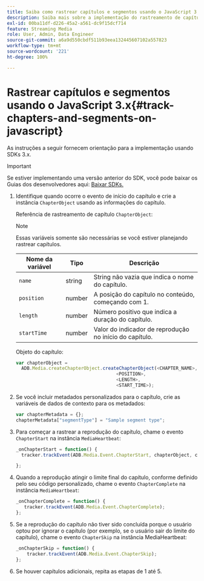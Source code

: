 ```yaml
---
title: Saiba como rastrear capítulos e segmentos usando o JavaScript 3.x
description: Saiba mais sobre a implementação do rastreamento de capítulos e segmentos usando o SDK de mídia em aplicativos de navegador (JS).
exl-id: 00ba11df-d226-45a2-a561-dc9f15dcf714
feature: Streaming Media
role: User, Admin, Data Engineer
source-git-commit: a6a9d550cbdf511b93eea132445607102a557823
workflow-type: tm+mt
source-wordcount: '221'
ht-degree: 100%

---
```


# Rastrear capítulos e segmentos usando o JavaScript 3.x{#track-chapters-and-segments-on-javascript}

As instruções a seguir fornecem orientação para a implementação usando SDKs 3.x.

>[!IMPORTANT]
>
> Se estiver implementando uma versão anterior do SDK, você pode baixar os Guias dos desenvolvedores aqui: [Baixar SDKs.](/help/getting-started/download-sdks.md)

1. Identifique quando ocorre o evento de início do capítulo e crie a instância `ChapterObject` usando as informações do capítulo.

   Referência de rastreamento de capítulo `ChapterObject`:

   >[!NOTE]
   >
   >Essas variáveis somente são necessárias se você estiver planejando rastrear capítulos.

   | Nome da variável | Tipo | Descrição |
   | --- | --- | --- |
   | `name` | string | String não vazia que indica o nome do capítulo. |
   | `position` | number | A posição do capítulo no conteúdo, começando com 1. |
   | `length` | number | Número positivo que indica a duração do capítulo. |
   | `startTime` | number | Valor do indicador de reprodução no início do capítulo. |

   Objeto do capítulo:

   ```js
   var chapterObject =
     ADB.Media.createChapterObject.createChapterObject(<CHAPTER_NAME>,
                                        <POSITION>,
                                        <LENGTH>,
                                        <START_TIME>);
   ```

1. Se você incluir metadados personalizados para o capítulo, crie as variáveis de dados de contexto para os metadados:

   ```js
   var chapterMetadata = {};
   chapterMetadata["segmentType"] = "Sample segment type";
   ```

1. Para começar a rastrear a reprodução do capítulo, chame o evento `ChapterStart` na instância `MediaHeartbeat`:

   ```js
   _onChapterStart = function() {
     tracker.trackEvent(ADB.Media.Event.ChapterStart, chapterObject, chapterMetadata);
   
   };
   ```

1. Quando a reprodução atingir o limite final do capítulo, conforme definido pelo seu código personalizado, chame o evento `ChapterComplete` na instância `MediaHeartbeat`:

   ```js
   _onChapterComplete = function() {
      tracker.trackEvent(ADB.Media.Event.ChapterComplete);
   };
   ```

1. Se a reprodução do capítulo não tiver sido concluída porque o usuário optou por ignorar o capítulo (por exemplo, se o usuário sair do limite do capítulo), chame o evento `ChapterSkip` na instância MediaHeartbeat:

   ```js
   _onChapterSkip = function() {
       tracker.trackEvent(ADB.Media.Event.ChapterSkip);
   };
   ```

1. Se houver capítulos adicionais, repita as etapas de 1 até 5.
